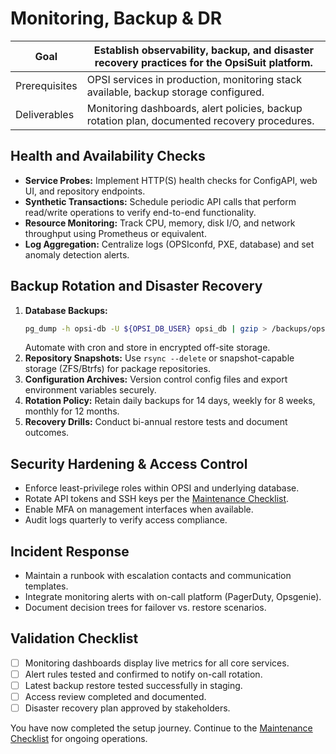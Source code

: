 # Monitoring, Backup & DR

| Goal | Establish observability, backup, and disaster recovery practices for the OpsiSuit platform. |
| --- | --- |
| Prerequisites | OPSI services in production, monitoring stack available, backup storage configured. |
| Deliverables | Monitoring dashboards, alert policies, backup rotation plan, documented recovery procedures. |

## Health and Availability Checks
- **Service Probes:** Implement HTTP(S) health checks for ConfigAPI, web UI, and repository endpoints.
- **Synthetic Transactions:** Schedule periodic API calls that perform read/write operations to verify end-to-end functionality.
- **Resource Monitoring:** Track CPU, memory, disk I/O, and network throughput using Prometheus or equivalent.
- **Log Aggregation:** Centralize logs (OPSIconfd, PXE, database) and set anomaly detection alerts.

## Backup Rotation and Disaster Recovery
1. **Database Backups:**
   ```bash
   pg_dump -h opsi-db -U ${OPSI_DB_USER} opsi_db | gzip > /backups/opsi-db-$(date +%F).sql.gz
   ```
   Automate with cron and store in encrypted off-site storage.
2. **Repository Snapshots:** Use `rsync --delete` or snapshot-capable storage (ZFS/Btrfs) for package repositories.
3. **Configuration Archives:** Version control config files and export environment variables securely.
4. **Rotation Policy:** Retain daily backups for 14 days, weekly for 8 weeks, monthly for 12 months.
5. **Recovery Drills:** Conduct bi-annual restore tests and document outcomes.

## Security Hardening & Access Control
- Enforce least-privilege roles within OPSI and underlying database.
- Rotate API tokens and SSH keys per the [Maintenance Checklist](../operations/maintenance-checklist.md#credential-rotation).
- Enable MFA on management interfaces when available.
- Audit logs quarterly to verify access compliance.

## Incident Response
- Maintain a runbook with escalation contacts and communication templates.
- Integrate monitoring alerts with on-call platform (PagerDuty, Opsgenie).
- Document decision trees for failover vs. restore scenarios.

## Validation Checklist
- [ ] Monitoring dashboards display live metrics for all core services.
- [ ] Alert rules tested and confirmed to notify on-call rotation.
- [ ] Latest backup restore tested successfully in staging.
- [ ] Access review completed and documented.
- [ ] Disaster recovery plan approved by stakeholders.

You have now completed the setup journey. Continue to the [Maintenance Checklist](../operations/maintenance-checklist.md) for ongoing operations.
